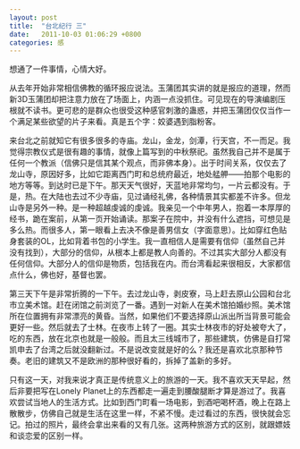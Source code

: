 ```yaml
---
layout: post
title:  "台北纪行 三"
date:   2011-10-03 01:06:29 +0800
categories: 感
---
```

想通了一件事情，心情大好。

从去年开始非常相信佛教的循环报应说法。玉蒲团其实讲的就是报应的道理，然而新3D玉蒲团却把注意力放在了场面上，内涵一点没抓住。可见现在的导演编剧压根就不读书。更可悲的是群众也很受这种感官刺激的蛊惑，并把玉蒲团仅仅当作一个满足某些欲望的片子来看。真是五个字：姣婆遇到脂粉客。

来台北之前就知它有很多很多的寺庙。龙山，金龙，剑潭，行天宫，不一而足。我觉得宗教仪式是很有趣的事情，就像上篇写到的中秋祭祀。虽然我自己并不是属于任何一个教派（信佛只是信其某个观点，而非佛本身）。出于时间关系，仅仅去了龙山寺，原因好多，比如它距离西门町和总统府最近，地处艋舺——拍那个电影的地方等等。到达时已是下午。那天天气很好，天蓝地非常均匀，一片云都没有。于是，热。在大陆也去过不少寺庙，见过诵经礼佛，各种情景其实都差不许多。但龙山寺是另外一种。是一种超越虔诚的虔诚。我亲见一个中年男人，抱着一本厚厚的经书，跪在案前，从第一页开始诵读。那案子在院中，并没有什么遮挡，可想见是多么热。而很多人，第一眼看上去决不像是善男信女（字面意思）。比如穿红色贴身套装的OL，比如背着书包的小学生。我一直相信人是需要有信仰（虽然自己并没有找到），大部分的信仰，从根本上都是教人向善的。不过其实大部分人都没有任何信仰。大部分人的信仰是物质，包括我在内。而台湾看起来很相反，大家都信点什么，佛也好，基督也罢。

第三天下午是非常折腾的一下午。去过龙山寺，剥皮寮，马上赶去原山公园和台北市立美术馆。赶在闭馆之前浏览了一番。遇到一对新人在美术馆拍婚纱照。美术馆所在位置拥有非常漂亮的黄昏。当然，如果他们不要选择原山派出所当背景可能会更好一些。然后就去了士林。在夜市上转了一圈。其实士林夜市的好处被夸大了，吃的东西，放在北京也就是一般般。而且太三线城市了，那些建筑，仿佛是自打常凯申去了台湾之后就没翻新过。不是说改变就是好的么？我还是喜欢北京那种节奏。老旧的建筑又不是欧洲的那种很好看的，拆掉了盖新的多好。

只有这一天，对我来说才真正是传统意义上的旅游的一天。我不喜欢天天早起，然后非要把写在Lonely Planet上的东西都走一遍走到腰酸腿断才算是游过了。我喜欢尝试当地人的生活方式。比如到西门町看一场电影，到酒吧喝杯酒，晚上在路上散散步，仿佛自己就是生活在这里一样，不紧不慢。走过看过的东西，很快就会忘记。拍过的照片，最终会拿出来看的又有几张。这两种旅游方式的区别，就跟嫖妓和谈恋爱的区别一样。